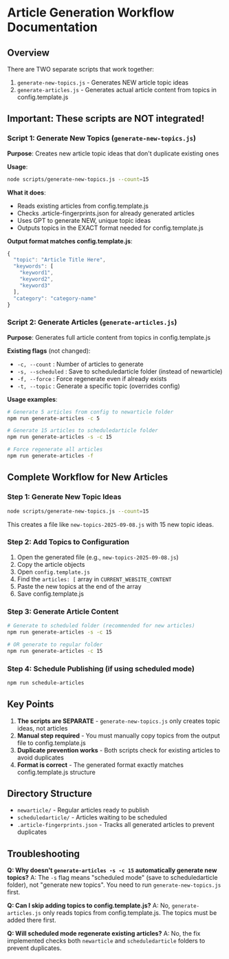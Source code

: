 # Article Generation Workflow Documentation

## Overview
There are TWO separate scripts that work together:
1. `generate-new-topics.js` - Generates NEW article topic ideas
2. `generate-articles.js` - Generates actual article content from topics in config.template.js

## Important: These scripts are NOT integrated!

### Script 1: Generate New Topics (`generate-new-topics.js`)
**Purpose**: Creates new article topic ideas that don't duplicate existing ones

**Usage**:
```bash
node scripts/generate-new-topics.js --count=15
```

**What it does**:
- Reads existing articles from config.template.js
- Checks .article-fingerprints.json for already generated articles
- Uses GPT to generate NEW, unique topic ideas
- Outputs topics in the EXACT format needed for config.template.js

**Output format matches config.template.js**:
```javascript
{
  "topic": "Article Title Here",
  "keywords": [
    "keyword1",
    "keyword2",
    "keyword3"
  ],
  "category": "category-name"
}
```

### Script 2: Generate Articles (`generate-articles.js`)
**Purpose**: Generates full article content from topics in config.template.js

**Existing flags** (not changed):
- `-c, --count` : Number of articles to generate
- `-s, --scheduled` : Save to scheduledarticle folder (instead of newarticle)
- `-f, --force` : Force regenerate even if already exists
- `-t, --topic` : Generate a specific topic (overrides config)

**Usage examples**:
```bash
# Generate 5 articles from config to newarticle folder
npm run generate-articles -c 5

# Generate 15 articles to scheduledarticle folder
npm run generate-articles -s -c 15

# Force regenerate all articles
npm run generate-articles -f
```

## Complete Workflow for New Articles

### Step 1: Generate New Topic Ideas
```bash
node scripts/generate-new-topics.js --count=15
```
This creates a file like `new-topics-2025-09-08.js` with 15 new topic ideas.

### Step 2: Add Topics to Configuration
1. Open the generated file (e.g., `new-topics-2025-09-08.js`)
2. Copy the article objects
3. Open `config.template.js`
4. Find the `articles: [` array in `CURRENT_WEBSITE_CONTENT`
5. Paste the new topics at the end of the array
6. Save config.template.js

### Step 3: Generate Article Content
```bash
# Generate to scheduled folder (recommended for new articles)
npm run generate-articles -s -c 15

# OR generate to regular folder
npm run generate-articles -c 15
```

### Step 4: Schedule Publishing (if using scheduled mode)
```bash
npm run schedule-articles
```

## Key Points

1. **The scripts are SEPARATE** - `generate-new-topics.js` only creates topic ideas, not articles
2. **Manual step required** - You must manually copy topics from the output file to config.template.js
3. **Duplicate prevention works** - Both scripts check for existing articles to avoid duplicates
4. **Format is correct** - The generated format exactly matches config.template.js structure

## Directory Structure
- `newarticle/` - Regular articles ready to publish
- `scheduledarticle/` - Articles waiting to be scheduled
- `.article-fingerprints.json` - Tracks all generated articles to prevent duplicates

## Troubleshooting

**Q: Why doesn't `generate-articles -s -c 15` automatically generate new topics?**
A: The `-s` flag means "scheduled mode" (save to scheduledarticle folder), not "generate new topics". You need to run `generate-new-topics.js` first.

**Q: Can I skip adding topics to config.template.js?**
A: No, `generate-articles.js` only reads topics from config.template.js. The topics must be added there first.

**Q: Will scheduled mode regenerate existing articles?**
A: No, the fix implemented checks both `newarticle` and `scheduledarticle` folders to prevent duplicates.